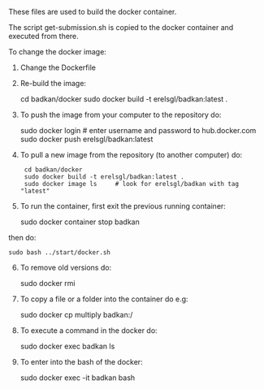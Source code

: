 These files are used to build the docker container.

The script get-submission.sh is copied to the docker container and executed from there.

To change the docker image:

1. Change the Dockerfile


2. Re-build the image:


    cd badkan/docker
    sudo docker build -t erelsgl/badkan:latest .

3. To push the image from your computer to the repository do:


    sudo docker login # enter username and password to hub.docker.com sudo docker push erelsgl/badkan:latest

4. To pull a new image from the repository (to another computer) do:


        cd badkan/docker
        sudo docker build -t erelsgl/badkan:latest .
        sudo docker image ls     # look for erelsgl/badkan with tag "latest" 

5. To run the container, first exit the previous running container:
 

    sudo docker container stop badkan

then do:


    sudo bash ../start/docker.sh

6. To remove old versions do:


    sudo docker rmi 

7. To copy a file or a folder into the container do e.g:


    sudo docker cp multiply badkan:/

8. To execute a command in the docker do:


    sudo docker exec badkan ls


9. To enter into the bash of the docker:


    sudo docker exec -it badkan bash

